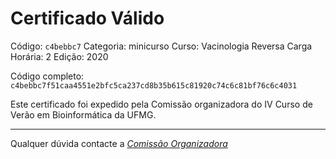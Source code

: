 # Certificado Válido

Código: `c4bebbc7`
Categoria: minicurso
Curso: Vacinologia Reversa
Carga Horária: 2
Edição: 2020


Código completo: `c4bebbc7f51caa4551e2bfc5ca237cd8b35b615c81920c74c6c81bf76c6c4031`


Este certificado foi expedido pela Comissão organizadora do IV Curso de Verão em Bioinformática da UFMG.

----

Qualquer dúvida contacte a [_Comissão Organizadora_](<mailto:cursobioinfoufmg@gmail.com$subject=[Certificados]>)

